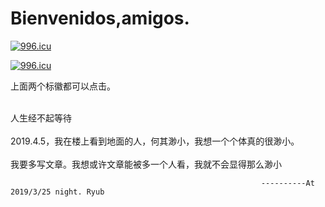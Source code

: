 # Bienvenidos,amigos.
<p><a href="https://996.icu"><img src="https://img.shields.io/badge/link-996.icu-red.svg" alt="996.icu"></a></p>
<p><a href="http://www.ryubohr.com"><img src="https://img.shields.io/badge/Ryub-Blog-green.svg" alt="996.icu"></a><p>
<p>上面两个标徽都可以点击。<p>
<br/>人生经不起等待<br/>
<br/>2019.4.5，我在楼上看到地面的人，何其渺小，我想一个个体真的很渺小。<br/>
<br/>我要多写文章。我想或许文章能被多一个人看，我就不会显得那么渺小<br/>





                                                            ----------At 2019/3/25 night. Ryub



